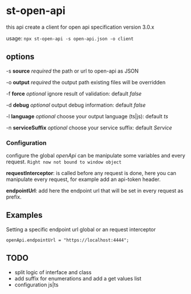 # st-open-api

this api create a client for open api specification version 3.0.x

usage:
`npx st-open-api -s open-api.json -o client`

## options
-s **source** _required_ the path or url to open-api as JSON

-o **output** _required_ the output path existing files will be overridden

-f **force** _optional_  ignore result of validation: default _false_

-d **debug** _optional_  output debug information: default _false_

-l **language** _optional_ choose your output language (ts|js): default _ts_

-n **serviceSuffix** _optional_ choose your service suffix: default _Service_

### Configuration

configure the global _openApi_ can be manipulate some variables and every request.
`Right now not bound to window object`
 
**requestInterceptor**: is called before any request is done, here you can manipulate every request, for example add an api-token header.
 
**endpointUrl**: add here the endpoint url that will be set in every request as prefix.

## Examples

Setting a specific endpoint url global or an request interceptor

`openApi.endpointUrl = "https://localhost:4444";`

## TODO
- split logic of interface and class
- add suffix for enumerations and add a get values list 
- configuration js|ts
